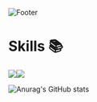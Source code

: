 ![Footer](https://capsule-render.vercel.app/api?type=waving&color=Fae878&height=300&section=footer&text=Welcome&fontSize=70&desc=yn0212%20GitHub%20Profile&fontColor=FFFFFF)


# Skills :books:
<a href="https://opencv.org/" target="_blank"><img src="https://img.shields.io/badge/opencv-ffE660?style=for-the-badge&logo=#5C3EE8&logoColor=ffff99"/></a><img src="https://img.shields.io/badge/Python-3776AB?style=for-the-badge&logo=Python&logoColor=white">

![Anurag's GitHub stats](https://github-readme-stats.vercel.app/api?username=yn0212&show_icons=true&theme=flag-india)


